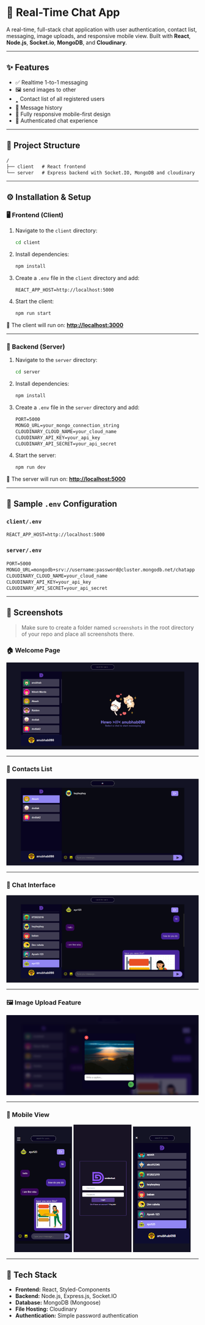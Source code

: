# 💬 Real-Time Chat App

A real-time, full-stack chat application with user authentication, contact list, messaging, image uploads, and responsive mobile view. Built with **React**, **Node.js**, **Socket.io**, **MongoDB**, and **Cloudinary**.

---

## ✨ Features

* ✅ Realtime 1-to-1 messaging
* 🖼️ send images to other
* 🢑 Contact list of all registered users
* 💬 Message history
* 📱 Fully responsive mobile-first design
* 🔐 Authenticated chat experience

---

## 📁 Project Structure

```
/
├── client   # React frontend
└── server   # Express backend with Socket.IO, MongoDB and cloudinary
```

---

## ⚙️ Installation & Setup

### 🖥️ Frontend (Client)

1. Navigate to the `client` directory:

   ```bash
   cd client
   ```

2. Install dependencies:

   ```bash
   npm install
   ```

3. Create a `.env` file in the `client` directory and add:

   ```env
   REACT_APP_HOST=http://localhost:5000
   ```

4. Start the client:

   ```bash
   npm run start
   ```

📍 The client will run on: **[http://localhost:3000](http://localhost:3000)**

---

### 🔧 Backend (Server)

1. Navigate to the `server` directory:

   ```bash
   cd server
   ```

2. Install dependencies:

   ```bash
   npm install
   ```

3. Create a `.env` file in the `server` directory and add:

   ```env
   PORT=5000
   MONGO_URL=your_mongo_connection_string
   CLOUDINARY_CLOUD_NAME=your_cloud_name
   CLOUDINARY_API_KEY=your_api_key
   CLOUDINARY_API_SECRET=your_api_secret
   ```

4. Start the server:

   ```bash
   npm run dev
   ```

📍 The server will run on: **[http://localhost:5000](http://localhost:5000)**

---

## 🧪 Sample `.env` Configuration

### `client/.env`

```env
REACT_APP_HOST=http://localhost:5000
```

### `server/.env`

```env
PORT=5000
MONGO_URL=mongodb+srv://username:password@cluster.mongodb.net/chatapp
CLOUDINARY_CLOUD_NAME=your_cloud_name
CLOUDINARY_API_KEY=your_api_key
CLOUDINARY_API_SECRET=your_api_secret
```

---

## 📸 Screenshots

> Make sure to create a folder named `screenshots` in the root directory of your repo and place all screenshots there.

### 🏠 Welcome Page

![Welcome](screenshots/welcome.png)

---

### 📇 Contacts List

![Contacts](screenshots/contacts.png)

---

### 💬 Chat Interface

![Chats](screenshots/chats.png)

---

### 🖼️ Image Upload Feature

![Image Upload](screenshots/image-upload.png)

---

### 📱 Mobile View

<div align="center">
  <img src="screenshots/mobile1.png" width="30%" />
  <img src="screenshots/mobile2.png" width="30%" />
  <img src="screenshots/mobile3.png" width="30%" />
</div>

---

## 💠 Tech Stack

* **Frontend:** React, Styled-Components
* **Backend:** Node.js, Express.js, Socket.IO
* **Database:** MongoDB (Mongoose)
* **File Hosting:** Cloudinary
* **Authentication:** Simple password authentication

